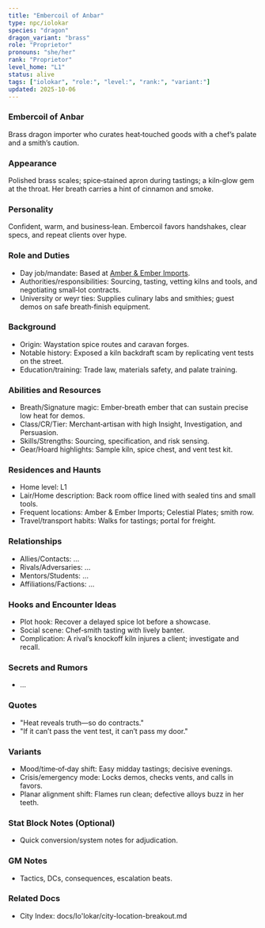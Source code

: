 ```yaml
---
title: "Embercoil of Anbar"
type: npc/iolokar
species: "dragon"
dragon_variant: "brass"
role: "Proprietor"
pronouns: "she/her"
rank: "Proprietor"
level_home: "L1"
status: alive
tags: ["iolokar", "role:", "level:", "rank:", "variant:"]
updated: 2025-10-06
---
```

### Embercoil of Anbar

Brass dragon importer who curates heat‑touched goods with a chef’s palate and a smith’s caution.

### Appearance

Polished brass scales; spice‑stained apron during tastings; a kiln‑glow gem at the throat. Her breath carries a hint of cinnamon and smoke.

### Personality

Confident, warm, and business‑lean. Embercoil favors handshakes, clear specs, and repeat clients over hype.

### Role and Duties

- Day job/mandate: Based at [Amber & Ember Imports](docs/Io'lokar/Locations/amber-and-ember-imports.md).
- Authorities/responsibilities: Sourcing, tasting, vetting kilns and tools, and negotiating small‑lot contracts.
- University or weyr ties: Supplies culinary labs and smithies; guest demos on safe breath‑finish equipment.

### Background

- Origin: Waystation spice routes and caravan forges.
- Notable history: Exposed a kiln backdraft scam by replicating vent tests on the street.
- Education/training: Trade law, materials safety, and palate training.

### Abilities and Resources

- Breath/Signature magic: Ember‑breath ember that can sustain precise low heat for demos.
- Class/CR/Tier: Merchant‑artisan with high Insight, Investigation, and Persuasion.
- Skills/Strengths: Sourcing, specification, and risk sensing.
- Gear/Hoard highlights: Sample kiln, spice chest, and vent test kit.

### Residences and Haunts

- Home level: L1
- Lair/Home description: Back room office lined with sealed tins and small tools.
- Frequent locations: Amber & Ember Imports; Celestial Plates; smith row.
- Travel/transport habits: Walks for tastings; portal for freight.

### Relationships

- Allies/Contacts: ...
- Rivals/Adversaries: ...
- Mentors/Students: ...
- Affiliations/Factions: ...

### Hooks and Encounter Ideas

- Plot hook: Recover a delayed spice lot before a showcase.
- Social scene: Chef‑smith tasting with lively banter.
- Complication: A rival’s knockoff kiln injures a client; investigate and recall.

### Secrets and Rumors

- ...

### Quotes

- "Heat reveals truth—so do contracts."
- "If it can’t pass the vent test, it can’t pass my door."

### Variants

- Mood/time‑of‑day shift: Easy midday tastings; decisive evenings.
- Crisis/emergency mode: Locks demos, checks vents, and calls in favors.
- Planar alignment shift: Flames run clean; defective alloys buzz in her teeth.

### Stat Block Notes (Optional)

- Quick conversion/system notes for adjudication.

### GM Notes

- Tactics, DCs, consequences, escalation beats.

### Related Docs

- City Index: docs/Io'lokar/city-location-breakout.md
